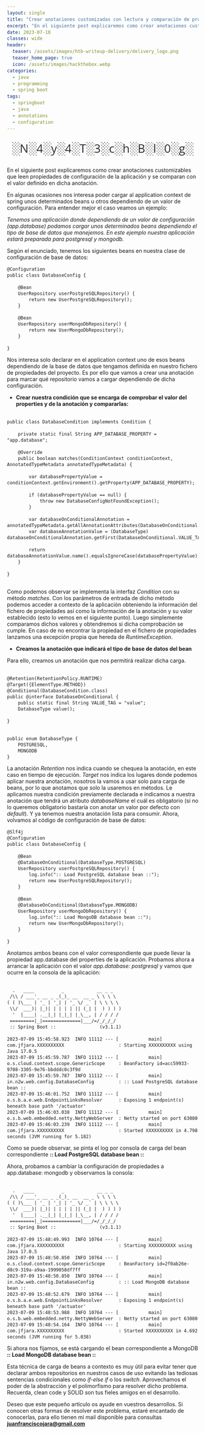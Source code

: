 ```yaml
---
layout: single
title: "Crear anotaciones customizadas con lectura y comparación de propiedades de configuración"
excerpt: "En el siguiente post explicaremos como crear anotaciones customizables que leen propiedades de configuración de la aplicación y se comparan con el valor definido en dicha anotación."
date: 2023-07-10
classes: wide
header:
  teaser: /assets/images/htb-writeup-delivery/delivery_logo.png
  teaser_home_page: true
  icon: /assets/images/hackthebox.webp
categories:
  - java
  - programming
  - spring boot
tags:  
  - springboot
  - java
  - annotations
  - configuration
---
```


![](/assets/images/htb-writeup-delivery/delivery_logo.png)

En el siguiente post explicaremos como crear anotaciones customizables que leen propiedades de configuración de la aplicación y se comparan con el valor definido en dicha anotación. 

En algunas ocasiones nos interesa poder cargar al application context de spring unos determinados beans u otros dependiendo de un valor de configuración. Para entender mejor el caso veamos un ejemplo:

*Tenemos una aplicación donde dependiendo de un valor de configuración (app.database) podamos cargar unos determinados beans dependiendo el tipo de base de datos que manejemos. En este ejemplo nuestra aplicación estará preparada para postgresql y mongodb.*

Según el enunciado, tenemos los siguientes beans en nuestra clase de configuración de base de datos:


```
@Configuration
public class DatabaseConfig {

    @Bean
    UserRepository userPostgreSQLRepository() {
        return new UserPostgreSQLRepository();
    }

    @Bean
    UserRepository userMongoDbRepository() {
        return new UserMongoDbRepository();
    }

}

```

Nos interesa solo declarar en el application context uno de esos beans dependiendo de la base de datos que tengamos definida en nuestro fichero de propiedades del proyecto. Es por ello que vamos a crear una anotación para marcar qué repositorio vamos a cargar dependiendo de dicha configuración. 

* **Crear nuestra condición que se encarga de comprobar el valor del properties y de la anotación y compararlas:**

```

public class DatabaseCondition implements Condition {

    private static final String APP_DATABASE_PROPERTY = "app.database";

    @Override
    public boolean matches(ConditionContext conditionContext, AnnotatedTypeMetadata annotatedTypeMetadata) {

        var databasePropertyValue = conditionContext.getEnvironment().getProperty(APP_DATABASE_PROPERTY);

        if (databasePropertyValue == null) {
            throw new DatabaseConfigNotFoundException();
        }

        var databaseOnConditionalAnnotation = annotatedTypeMetadata.getAllAnnotationAttributes(DatabaseOnConditional.class.getName());
        var databaseAnnotationValue = (DatabaseType) databaseOnConditionalAnnotation.getFirst(DatabaseOnConditional.VALUE_TAG);

        return databaseAnnotationValue.name().equalsIgnoreCase(databasePropertyValue);
    }
    
}


```

Como podemos observar se implementa la interfaz *Condition* con su método *matches*. Con los parámetros de entrada de dicho método podemos acceder a contexto de la aplicación obteniendo la información del fichero de propiedades así como la información de la anotación y su valor establecido (esto lo vemos en el siguiente punto). Luego simplemente comparamos dichos valores y obtendremos si dicha comprobación se cumple. En caso de no encontrar la propiedad en el fichero de propiedades lanzamos una excepción propia que hereda de *RuntimeException*.

* **Creamos la anotación que indicará el tipo de base de datos del bean**

Para ello, creamos un anotación que nos permitirá realizar dicha carga.

```

@Retention(RetentionPolicy.RUNTIME)
@Target({ElementType.METHOD})
@Conditional(DatabaseCondition.class)
public @interface DatabaseOnConditional {
    public static final String VALUE_TAG = "value";
    DatabaseType value();
    
}

```

```

public enum DatabaseType {
    POSTGRESQL,
    MONGODB
}

```

La anotación *Retention* nos indica cuando se chequea la anotación, en este caso en tiempo de ejecución. *Target* nos indica los lugares donde podemos aplicar nuestra anotación, nosotros la vamos a usar solo para carga de beans, por lo que anotamos que solo la usaremos en métodos. Le aplicamos nuestra condición previamente declarada e indicamos a nuestra anotación que tendrá un atributo *databaseName* el cuál es obligatorio (si no lo queremos obligatorio bastaría con anotar un valor por defecto con *default*). Y ya tenemos nuestra anotación lista para consumir. Ahora, volvamos al código de configuración de base de datos:

```
@Slf4j
@Configuration
public class DatabaseConfig {

    @Bean
    @DatabaseOnConditional(DatabaseType.POSTGRESQL)
    UserRepository userPostgreSQLRepository() {
        log.info(":: Load PostgreSQL database bean ::");
        return new UserPostgreSQLRepository();
    }

    @Bean
    @DatabaseOnConditional(DatabaseType.MONGODB)
    UserRepository userMongoDbRepository() {
        log.info(":: Load MongoDB database bean ::");
        return new UserMongoDbRepository();
    }

}

```

Anotamos ambos beans con el valor correspondiente que puede llevar la propiedad app.database del properties de la aplicación. Probamos ahora a arrancar la aplicación con el valor *app.database: postgresql* y vamos que ocurre en la consola de la aplicación:


```

  .   ____          _            __ _ _
 /\\ / ___'_ __ _ _(_)_ __  __ _ \ \ \ \
( ( )\___ | '_ | '_| | '_ \/ _` | \ \ \ \
 \\/  ___)| |_)| | | | | || (_| |  ) ) ) )
  '  |____| .__|_| |_|_| |_\__, | / / / /
 =========|_|==============|___/=/_/_/_/
 :: Spring Boot ::                (v3.1.1)

2023-07-09 15:45:58.923  INFO 11112 --- [           main] com.jfjara.XXXXXXXXXX                    : Starting XXXXXXXXXX using Java 17.0.5 
2023-07-09 15:45:59.787  INFO 11112 --- [           main] o.s.cloud.context.scope.GenericScope     : BeanFactory id=acc59933-9708-3305-9e76-bbdddc0c3f9d
2023-07-09 15:45:59.787  INFO 11112 --- [           main] in.n2w.web.config.DatabaseConfig         : :: Load PostgreSQL database bean ::
2023-07-09 15:46:01.752  INFO 11112 --- [           main] o.s.b.a.e.web.EndpointLinksResolver      : Exposing 1 endpoint(s) beneath base path '/actuator'
2023-07-09 15:46:03.038  INFO 11112 --- [           main] o.s.b.web.embedded.netty.NettyWebServer  : Netty started on port 63080
2023-07-09 15:46:03.239  INFO 11112 --- [           main] com.jfjara.XXXXXXXXXX                    : Started XXXXXXXXXX in 4.798 seconds (JVM running for 5.182)

```

Como se puede observar, se pinta el log por consola de carga del bean correspondiente **:: Load PostgreSQL database bean ::**

Ahora, probamos a cambiar la configuración de propiedades a app.database: mongodb y observamos la consola:

```

  .   ____          _            __ _ _
 /\\ / ___'_ __ _ _(_)_ __  __ _ \ \ \ \
( ( )\___ | '_ | '_| | '_ \/ _` | \ \ \ \
 \\/  ___)| |_)| | | | | || (_| |  ) ) ) )
  '  |____| .__|_| |_|_| |_\__, | / / / /
 =========|_|==============|___/=/_/_/_/
 :: Spring Boot ::                (v3.1.1)

2023-07-09 15:48:49.993  INFO 10764 --- [           main] com.jfjara.XXXXXXXXXX                    : Starting XXXXXXXXXX using Java 17.0.5 
2023-07-09 15:48:50.850  INFO 10764 --- [           main] o.s.cloud.context.scope.GenericScope     : BeanFactory id=2f0ab26e-d8c9-319a-a9aa-1999058df7ff
2023-07-09 15:48:50.850  INFO 10764 --- [           main] in.n2w.web.config.DatabaseConfig         : :: Load MongoDB database bean ::
2023-07-09 15:48:52.679  INFO 10764 --- [           main] o.s.b.a.e.web.EndpointLinksResolver      : Exposing 1 endpoint(s) beneath base path '/actuator'
2023-07-09 15:48:53.988  INFO 10764 --- [           main] o.s.b.web.embedded.netty.NettyWebServer  : Netty started on port 63080
2023-07-09 15:48:54.164  INFO 10764 --- [           main] com.jfjara.XXXXXXXXXX                    : Started XXXXXXXXXX in 4.692 seconds (JVM running for 5.038)

```

Si ahora nos fijamos, se está cargando el bean correspondiente a MongoDB **:: Load MongoDB database bean ::**

Esta técnica de carga de beans a contexto es muy útil para evitar tener que declarar ambos repositorios en nuestros casos de uso evitando las tediosas sentencias condicionales como *if-else if* o los *switch*. Aprovechamos el poder de la abstracción y el polimorfismo para resolver dicho problema. Recuerda, clean code y SOLID son tus fieles amigos en el desarrollo.

Deseo que este pequeño artículo os ayude en vuestros desarrollos. Si conocen otras formas de resolver este problema, estaré encantado de conocerlas, para ello tienen mi mail disponible para consultas **juanfranciscojara@gmail.com**

